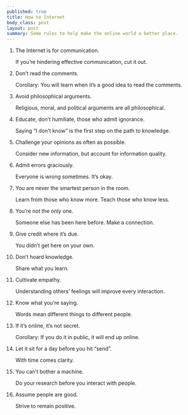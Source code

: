 ```yaml
--- 
published: true
title: How to Internet
body_class: post
layout: post
summary: Some rules to help make the online world a better place.
---
```


1. The Internet is for communication.

    If you’re hindering effective communication, cut it out.

2. Don’t read the comments.

    Corollary: You will learn when it’s a good idea to read the comments.

3. Avoid philosophical arguments.

    Religious, moral, and political arguments are all philosophical.

4. Educate, don’t humiliate, those who admit ignorance.

    Saying “I don’t know” is the first step on the path to knowledge.

5. Challenge your opinions as often as possible.

    Consider new information, but account for information quality.

6. Admit errors graciously.

    Everyone is wrong sometimes. It’s okay.

7. You are never the smartest person in the room.

    Learn from those who know more. Teach those who know less.

8. You’re not the only one.

    Someone else has been here before. Make a connection.

9. Give credit where it’s due.

    You didn’t get here on your own.

10. Don’t hoard knowledge.

    Share what you learn.

11. Cultivate empathy.

    Understanding others’ feelings will improve every interaction.

12. Know what you’re saying.

    Words mean different things to different people.

13. If it’s online, it’s not secret.

    Corollary: If you do it in public, it will end up online.

14. Let it sit for a day before you hit “send”.

    With time comes clarity.

15. You can’t bother a machine.

    Do your research before you interact with people.

16. Assume people are good.

    Strive to remain positive.
